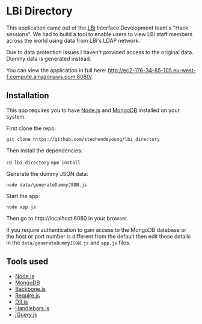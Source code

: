 LBi Directory
============

This application came out of the [LBi](http://www.lbi.com/uk/) Interface Development team's "Hack sessions". We had to build a tool to enable users to view LBi staff members across the world using data from LBi's LDAP network.

Due to data protection issues I haven't provided access to the original data. Dummy data is generated instead.

You can view the application in full here: http://ec2-176-34-85-105.eu-west-1.compute.amazonaws.com:8080/.

Installation
------------

This app requires you to have [Node.js](http://nodejs.org/) and [MongoDB](http://www.mongodb.org/) installed on your system.

First clone the repo:

```git clone https://github.com/stephendeyoung/lbi_directory```

Then install the dependencies:

```cd lbi_directory```
```npm install```

Generate the dummy JSON data:

```node data/generateDummyJSON.js```

Start the app:

```node app.js```

Then go to http://localhost:8080 in your browser.

If you require authentication to gain access to the MongoDB database or the host or port number is different from the default then edit these details in the ```data/generateDummyJSON.js``` and ```app.js``` files.

Tools used
----------

* [Node.js](http://nodejs.org/)
* [MongoDB](http://www.mongodb.org/)
* [Backbone.js](http://backbonejs.org/)
* [Require.js](http://requirejs.org/)
* [D3.js](http://d3js.org/)
* [Handlebars.js](http://handlebarsjs.com/)
* [jQuery.js](http://jquery.com/)



